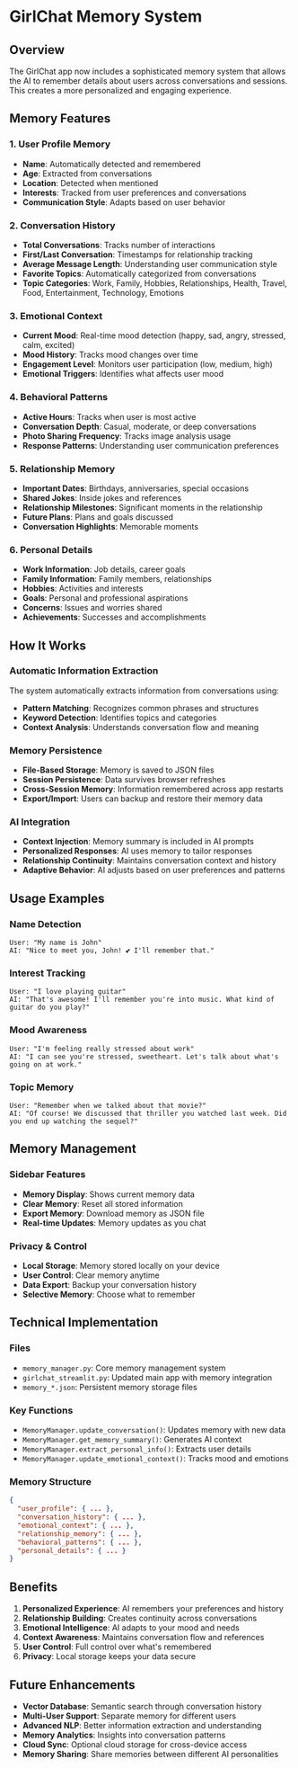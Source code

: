 # GirlChat Memory System

## Overview

The GirlChat app now includes a sophisticated memory system that allows the AI to remember details about users across conversations and sessions. This creates a more personalized and engaging experience.

## Memory Features

### 1. **User Profile Memory**
- **Name**: Automatically detected and remembered
- **Age**: Extracted from conversations
- **Location**: Detected when mentioned
- **Interests**: Tracked from user preferences and conversations
- **Communication Style**: Adapts based on user behavior

### 2. **Conversation History**
- **Total Conversations**: Tracks number of interactions
- **First/Last Conversation**: Timestamps for relationship tracking
- **Average Message Length**: Understanding user communication style
- **Favorite Topics**: Automatically categorized from conversations
- **Topic Categories**: Work, Family, Hobbies, Relationships, Health, Travel, Food, Entertainment, Technology, Emotions

### 3. **Emotional Context**
- **Current Mood**: Real-time mood detection (happy, sad, angry, stressed, calm, excited)
- **Mood History**: Tracks mood changes over time
- **Engagement Level**: Monitors user participation (low, medium, high)
- **Emotional Triggers**: Identifies what affects user mood

### 4. **Behavioral Patterns**
- **Active Hours**: Tracks when user is most active
- **Conversation Depth**: Casual, moderate, or deep conversations
- **Photo Sharing Frequency**: Tracks image analysis usage
- **Response Patterns**: Understanding user communication preferences

### 5. **Relationship Memory**
- **Important Dates**: Birthdays, anniversaries, special occasions
- **Shared Jokes**: Inside jokes and references
- **Relationship Milestones**: Significant moments in the relationship
- **Future Plans**: Plans and goals discussed
- **Conversation Highlights**: Memorable moments

### 6. **Personal Details**
- **Work Information**: Job details, career goals
- **Family Information**: Family members, relationships
- **Hobbies**: Activities and interests
- **Goals**: Personal and professional aspirations
- **Concerns**: Issues and worries shared
- **Achievements**: Successes and accomplishments

## How It Works

### Automatic Information Extraction
The system automatically extracts information from conversations using:
- **Pattern Matching**: Recognizes common phrases and structures
- **Keyword Detection**: Identifies topics and categories
- **Context Analysis**: Understands conversation flow and meaning

### Memory Persistence
- **File-Based Storage**: Memory is saved to JSON files
- **Session Persistence**: Data survives browser refreshes
- **Cross-Session Memory**: Information remembered across app restarts
- **Export/Import**: Users can backup and restore their memory data

### AI Integration
- **Context Injection**: Memory summary is included in AI prompts
- **Personalized Responses**: AI uses memory to tailor responses
- **Relationship Continuity**: Maintains conversation context and history
- **Adaptive Behavior**: AI adjusts based on user preferences and patterns

## Usage Examples

### Name Detection
```
User: "My name is John"
AI: "Nice to meet you, John! 💕 I'll remember that."
```

### Interest Tracking
```
User: "I love playing guitar"
AI: "That's awesome! I'll remember you're into music. What kind of guitar do you play?"
```

### Mood Awareness
```
User: "I'm feeling really stressed about work"
AI: "I can see you're stressed, sweetheart. Let's talk about what's going on at work."
```

### Topic Memory
```
User: "Remember when we talked about that movie?"
AI: "Of course! We discussed that thriller you watched last week. Did you end up watching the sequel?"
```

## Memory Management

### Sidebar Features
- **Memory Display**: Shows current memory data
- **Clear Memory**: Reset all stored information
- **Export Memory**: Download memory as JSON file
- **Real-time Updates**: Memory updates as you chat

### Privacy & Control
- **Local Storage**: Memory stored locally on your device
- **User Control**: Clear memory anytime
- **Data Export**: Backup your conversation history
- **Selective Memory**: Choose what to remember

## Technical Implementation

### Files
- `memory_manager.py`: Core memory management system
- `girlchat_streamlit.py`: Updated main app with memory integration
- `memory_*.json`: Persistent memory storage files

### Key Functions
- `MemoryManager.update_conversation()`: Updates memory with new data
- `MemoryManager.get_memory_summary()`: Generates AI context
- `MemoryManager.extract_personal_info()`: Extracts user details
- `MemoryManager.update_emotional_context()`: Tracks mood and emotions

### Memory Structure
```json
{
  "user_profile": { ... },
  "conversation_history": { ... },
  "emotional_context": { ... },
  "relationship_memory": { ... },
  "behavioral_patterns": { ... },
  "personal_details": { ... }
}
```

## Benefits

1. **Personalized Experience**: AI remembers your preferences and history
2. **Relationship Building**: Creates continuity across conversations
3. **Emotional Intelligence**: AI adapts to your mood and needs
4. **Context Awareness**: Maintains conversation flow and references
5. **User Control**: Full control over what's remembered
6. **Privacy**: Local storage keeps your data secure

## Future Enhancements

- **Vector Database**: Semantic search through conversation history
- **Multi-User Support**: Separate memory for different users
- **Advanced NLP**: Better information extraction and understanding
- **Memory Analytics**: Insights into conversation patterns
- **Cloud Sync**: Optional cloud storage for cross-device access
- **Memory Sharing**: Share memories between different AI personalities 